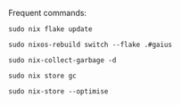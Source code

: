 Frequent commands:

```
sudo nix flake update
```

```
sudo nixos-rebuild switch --flake .#gaius
```

```
sudo nix-collect-garbage -d
```

```
sudo nix store gc
```

```
sudo nix-store --optimise
```